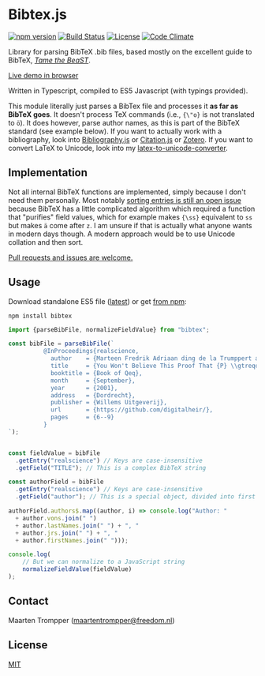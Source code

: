 # Bibtex.js

[![npm version](https://badge.fury.io/js/bibtex.svg)](https://www.npmjs.com/package/bibtex)
[![Build Status](https://travis-ci.org/digitalheir/bibtex-js.svg?branch=master)](https://travis-ci.org/digitalheir/bibtex-js)
[![License](https://img.shields.io/npm/l/bibtex.svg)](https://github.com/digitalheir/bibtex-js/blob/master/LICENSE)
[![Code Climate](https://codeclimate.com/github/digitalheir/bibtex-js/badges/gpa.svg)](https://codeclimate.com/github/digitalheir/bibtex-js)

Library for parsing BibTeX .bib files, based mostly on the excellent guide to BibTeX, [*Tame the BeaST*](http://tug.ctan.org/info/bibtex/tamethebeast/ttb_en.pdf). 

[Live demo in browser](https://digitalheir.github.io/bibtex-js/)


Written in Typescript, compiled to ES5 Javascript (with typings provided).

This module literally just parses a BibTex file and processes it **as far as BibTeX goes**. It doesn't process TeX commands (i.e., `{\"o}` is not translated to `ö`). It does however, parse author names, as this is part of the BibTeX standard (see example below). If you want to actually work with a bibliography, look into [Bibliography.js](https://github.com/digitalheir/bibliography-js) or [Citation.js](https://github.com/larsgw/citation.js) or [Zotero](https://github.com/zotero/zotero). If you want to convert LaTeX to Unicode, look into my [latex-to-unicode-converter](https://github.com/digitalheir/latex-to-unicode-converter).

## Implementation
Not all internal BibTeX functions are implemented, simply because I don't need them personally. Most notably [sorting entries is still an open issue](https://github.com/digitalheir/bibtex-js/issues/1) because BibTeX has a little complicated algorithm which required a function that "purifies" field values, which for example makes `{\ss}` equivalent to `ss` but makes `ä` come after `z`. I am unsure if that is actually what anyone wants in modern days though. A modern approach would be to use Unicode collation and then sort.

[Pull requests and issues are welcome.](https://github.com/digitalheir/bibtex-js/issues)

## Usage

Download standalone ES5 file ([latest](https://github.com/digitalheir/bibtex-js/releases/latest)) or get [from npm](https://www.npmjs.com/package/bibtex):

```
npm install bibtex
```

```js
import {parseBibFile, normalizeFieldValue} from "bibtex";

const bibFile = parseBibFile(`
          @InProceedings{realscience,
            author    = {Marteen Fredrik Adriaan ding de la Trumppert and مهدي N\\"allen and henQuq, jr, Mathize},
            title     = {You Won't Believe This Proof That {P} \\gtreqqless {NP} Using Super-{T}uring Computation Near Big Black Holes},
            booktitle = {Book of Qeq},
            month     = {September},
            year      = {2001},
            address   = {Dordrecht},
            publisher = {Willems Uitgeverij},
            url       = {https://github.com/digitalheir/},
            pages     = {6--9}
          }
`);


const fieldValue = bibFile
  .getEntry("realscience") // Keys are case-insensitive
  .getField("TITLE"); // This is a complex BibTeX string

const authorField = bibFile
  .getEntry("realscience") // Keys are case-insensitive
  .getField("author"); // This is a special object, divided into first names, vons and last names according to BibTeX spec

authorField.authors$.map((author, i) => console.log("Author: " 
  + author.vons.join(" ") 
  + author.lastNames.join(" ") + ", " 
  + author.jrs.join(" ") + ", " 
  + author.firstNames.join(" ")));

console.log(
    // But we can normalize to a JavaScript string
    normalizeFieldValue(fieldValue)
); 
```

## Contact
Maarten Trompper (<maartentrompper@freedom.nl>)

## License
[MIT](https://github.com/digitalheir/bibtex-js/blob/master/LICENSE)
